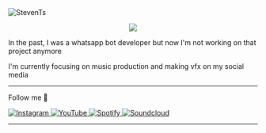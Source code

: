 <img src="https://komarev.com/ghpvc/?username=StepenGans&label=Total%20Profile%20Visitor&color=071A2C&style=for-the-badge" alt="StevenTs" />

<p align="center">
<a href="https://stevents.my.id"><img align="center" src="https://github-cardname.caliph.my.id/api?name=StevenTs&description=Hi%2C%20i'm%20a%20VFX%20Maker%2C%20Nice%20to%20meet%20you&image=https://avatars.githubusercontent.com/StepenGans&usqp=CAU&backgroundColor=%23ecf0f1&instagram=@stveen.ts&github=StepenGans&pattern=ticTacToe&colorPattern=%23eaeaea&site=https://stevents.my.id"/></a>
</p>

In the past, I was a whatsapp bot developer but now I'm not working on that project anymore

I'm currently focusing on music production and making vfx on my social media


___
<p>Follow me 👋</p>
  <a href="https://instagram.com/stveen.ts" target="_blank">
    <img src="https://img.shields.io/badge/instagram-%23E4405F.svg?&style=for-the-badge&logo=instagram&logoColor=white&color=071A2C" alt="Instagram"/>
  </a>
  <a href="https://youtube.com/c/StevenTs-EDX" target="_blank">
    <img src="https://img.shields.io/badge/youtube-%2312100E.svg?&style=for-the-badge&logo=youtube&logoColor=white&color=071A2C" alt="YouTube"/>
  </a>
<a href="https://open.spotify.com/artist/16DT477pJEBjP3xNqL2hq7" target="_blank">
    <img src="https://img.shields.io/badge/spotify-%2312100E.svg?&style=for-the-badge&logo=spotify&logoColor=white&color=071A2C" alt="Spotify"/>
  </a>
<a href="https://soundcloud.com/steventz" target="_blank">
    <img src="https://img.shields.io/badge/soundcloud-%2312100E.svg?&style=for-the-badge&logo=soundcloud&logoColor=white&color=071A2C" alt="Soundcloud"/>
  </a>
  
___
